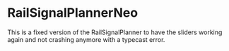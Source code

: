 # RailSignalPlannerNeo

This is a fixed version of the RailSignalPlanner to have the sliders working again and not crashing anymore with a typecast error.
